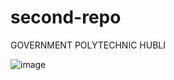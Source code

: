 # second-repo
GOVERNMENT POLYTECHNIC HUBLI
<html>
  <head>
    <title> repository</title>
    <boby>

![image](https://github.com/user-attachments/assets/1bbb82c3-6f9e-4d02-b460-fe607ab9b757)

</boby>
  </head>
</html>
